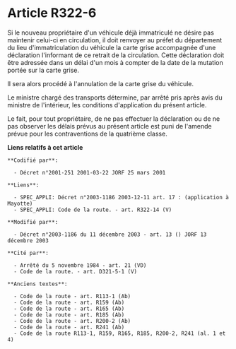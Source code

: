 # Article R322-6

Si le nouveau propriétaire d'un véhicule déjà immatriculé ne désire pas maintenir celui-ci en circulation, il doit renvoyer
au préfet du département du lieu d'immatriculation du véhicule la carte grise accompagnée d'une déclaration l'informant de ce
retrait de la circulation. Cette déclaration doit être adressée dans un délai d'un mois à compter de la date de la mutation
portée sur la carte grise.

Il sera alors procédé à l'annulation de la carte grise du véhicule.

Le ministre chargé des transports détermine, par arrêté pris après avis du ministre de l'intérieur, les conditions
d'application du présent article.

Le fait, pour tout propriétaire, de ne pas effectuer la déclaration ou de ne pas observer les délais prévus au présent
article est puni de l'amende prévue pour les contraventions de la quatrième classe.

**Liens relatifs à cet article**

	**Codifié par**:

	  - Décret n°2001-251 2001-03-22 JORF 25 mars 2001

	**Liens**:

	  - SPEC_APPLI: Décret n°2003-1186 2003-12-11 art. 17 : (application à Mayotte)
	  - SPEC_APPLI: Code de la route. - art. R322-14 (V)

	**Modifié par**:

	  - Décret n°2003-1186 du 11 décembre 2003 - art. 13 () JORF 13 décembre 2003

	**Cité par**:

	  - Arrêté du 5 novembre 1984 - art. 21 (VD)
	  - Code de la route. - art. D321-5-1 (V)

	**Anciens textes**:

	  - Code de la route - art. R113-1 (Ab)
	  - Code de la route - art. R159 (Ab)
	  - Code de la route - art. R165 (Ab)
	  - Code de la route - art. R185 (Ab)
	  - Code de la route - art. R200-2 (Ab)
	  - Code de la route - art. R241 (Ab)
	  - Code de la route R113-1, R159, R165, R185, R200-2, R241 (al. 1 et 4)
